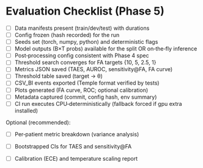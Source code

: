 # Evaluation Checklist (Phase 5)

- [ ] Data manifests present (train/dev/test) with durations
- [ ] Config frozen (hash recorded) for the run
- [ ] Seeds set (torch, numpy, python) and deterministic flags
- [ ] Model outputs (B×T probs) available for the split OR on‑the‑fly inference
- [ ] Post‑processing config consistent with Phase 4 spec
- [ ] Threshold search converges for FA targets {10, 5, 2.5, 1}
- [ ] Metrics JSON saved (TAES, AUROC, sensitivity@FA, FA curve)
- [ ] Threshold table saved (target → θ)
- [ ] CSV_BI events exported (Temple format verified by tests)
- [ ] Plots generated (FA curve, ROC; optional calibration)
- [ ] Metadata captured (commit, config hash, env summary)
- [ ] CI run executes CPU‑deterministically (fallback forced if gpu extra installed)

Optional (recommended):
- [ ] Per‑patient metric breakdown (variance analysis)
- [ ] Bootstrapped CIs for TAES and sensitivity@FA
- [ ] Calibration (ECE) and temperature scaling report

